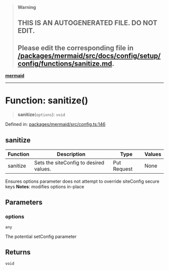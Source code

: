 > **Warning**
>
> ## THIS IS AN AUTOGENERATED FILE. DO NOT EDIT.
>
> ## Please edit the corresponding file in [/packages/mermaid/src/docs/config/setup/config/functions/sanitize.md](../../../../../packages/mermaid/src/docs/config/setup/config/functions/sanitize.md).

[**mermaid**](../../README.md)

---

# Function: sanitize()

> **sanitize**(`options`): `void`

Defined in: [packages/mermaid/src/config.ts:146](https://github.com/mermaid-js/mermaid/blob/master/packages/mermaid/src/config.ts#L146)

## sanitize

| Function | Description                            | Type        | Values |
| -------- | -------------------------------------- | ----------- | ------ |
| sanitize | Sets the siteConfig to desired values. | Put Request | None   |

Ensures options parameter does not attempt to override siteConfig secure keys **Notes**: modifies
options in-place

## Parameters

### options

`any`

The potential setConfig parameter

## Returns

`void`
